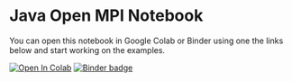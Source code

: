 # Java Open MPI Notebook

You can open this notebook in Google Colab or Binder using one the links below and start working on the examples. 

[![Open In Colab](https://colab.research.google.com/assets/colab-badge.svg)](https://colab.research.google.com/github/rkurniawati/mpijava/blob/master/Java_openmpi_patternlets.ipynb)
[![Binder badge](https://mybinder.org/badge_logo.svg)](https://mybinder.org/v2/gh/rkurniawati/mpijava/HEAD "Launch a jupyter/base-notebook container on mybinder.org")